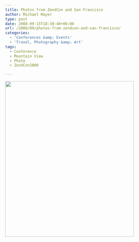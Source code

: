 ```yaml
---
title: Photos from ZendCon and San Francisco
author: Michael Mayer
type: post
date: 2008-09-15T18:30:40+00:00
url: /2008/09/photos-from-zendcon-and-san-francisco/
categories:
  - 'Conferences &amp; Events'
  - 'Travel, Photography &amp; Art'
tags:
  - Conference
  - Mountain View
  - Photo
  - ZendCon2008

---
```

[<img class="alignnone size-medium wp-image-889" title="got badge?" src="http://www.nulldevice.de/wp-content/uploads/2008/09/googlebadge-414x500.jpg" alt="" width="414" height="500" srcset="https://blog.liquidbytes.net/wp-content/uploads/2008/09/googlebadge-414x500.jpg 414w, https://blog.liquidbytes.net/wp-content/uploads/2008/09/googlebadge.jpg 500w" sizes="(max-width: 414px) 100vw, 414px" />][1]

 [1]: http://flickr.com/photos/michael_mayer/sets/72157607305044375/